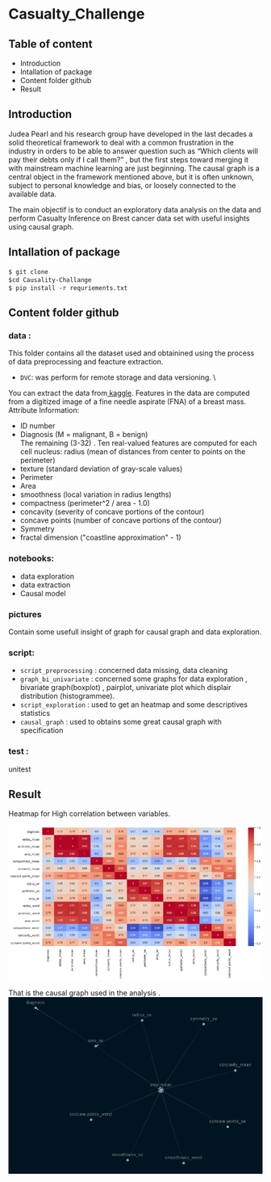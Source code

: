 # Casualty_Challenge

## Table of content
- Introduction
- Intallation of package
- Content folder github
- Result
  
## Introduction
 Judea Pearl and his research group have developed in the last decades a solid theoretical framework to deal with a common frustration in the industry in orders to
be able to answer question such as “Which clients will pay their debts only if I call them?” , but the first steps toward merging it with mainstream machine learning are
just beginning. The causal graph is a central object in the framework mentioned above, but it is often unknown, subject to personal knowledge and bias, or loosely
connected to the available data.

The main objectif is to conduct an exploratory data analysis on the data and perform Casualty Inference on Brest cancer data set with useful insights using causal graph.

## Intallation of package
``` 
$ git clone 
$cd Causality-Challange
$ pip install -r requriements.txt
```
 
 ## Content folder github
 ### data :
 This folder contains all the dataset used and obtainined using the process of data preprocessing and feacture extraction.
  - ``DVC``:  was perform for remote storage and data versioning. \
  
 You can extract the data from[ kaggle](https://www.kaggle.com/uciml/breast-cancer-wisconsin-data).
 Features in the data are computed from a digitized image of a fine needle aspirate (FNA) of a breast mass.
Attribute Information:
- ID number
- Diagnosis (M = malignant, B = benign) \
 The remaining (3-32) . Ten real-valued features are computed for each cell nucleus: radius (mean of distances from center to points on the perimeter)
- texture (standard deviation of gray-scale values)
- Perimeter
- Area
- smoothness (local variation in radius lengths)
- compactness (perimeter^2 / area - 1.0)
- concavity (severity of concave portions of the contour)
- concave points (number of concave portions of the contour)
- Symmetry
- fractal dimension ("coastline approximation" - 1)

 ### notebooks:
 - data exploration
 - data extraction
 -  Causal model
 
 ### pictures 
 Contain some  usefull insight of graph for causal graph and data exploration.
 ### script:
 - ``script_preprocessing`` : concerned data missing, data cleaning
 - ``graph_bi_univariate`` : concerned some graphs for data exploration ,  bivariate graph(boxplot) , pairplot, univariate plot which displair distribution (histogrammee).
 - ``script_exploration`` : used to get an heatmap  and some descriptives statistics
 - ``causal_graph`` : used to obtains some great causal graph with specification 
 
 ### test : 
 unitest
 
 ## Result
 Heatmap for High correlation between variables.

 ![heatmap](pictures/heatmap_with_high_corr.png)
 
That is the causal graph used in the analysis .
 ![causal graph](pictures/causal_graph.png)


